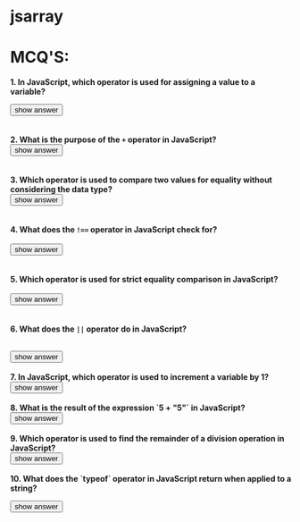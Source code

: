 # jsarray
<!DOCTYPE html>
<html lang="en">
<head>
    <meta charset="UTF-8">
    <meta name="viewport" content="width=device-width, initial-scale=1.0">
    <title>jsarray</title>
</head>
<body>
    <h1>MCQ'S:</h1>
  <b>  1. In JavaScript, which operator is used for assigning a value to a variable?<br>

<button onclick="alert('=')">show answer</button>
   <br>
   <br>  
2. What is the purpose of the `+` operator in JavaScript?
<br>
<button onclick="alert('Concating strings')">show answer</button>
<br>
<br>  
3. Which operator is used to compare two values for equality without considering the data type?
<br>
<button onclick="alert('==')">show answer</button>
<br>
<br>  
4. What does the `!==` operator in JavaScript check for?
<br>  
<button onclick="alert('Inequality with type conversions')">show answer</button>
<br>
<br>  
5. Which operator is used for strict equality comparison in JavaScript?
<br>  
<button onclick="alert('===')">show answer</button>
<br>
<br>  
6. What does the `||` operator do in JavaScript?

<br>  
<button onclick="alert('Performs logical OR')">show answer</button>
<br>
<br>  
7. In JavaScript, which operator is used to increment a variable by 1?

<br>  
<button onclick="alert('++')">show answer</button>
<br>
<br>  
8. What is the result of the expression `5 + "5"` in JavaScript?

<br>  
<button onclick="alert('55')">show answer</button>
<br>
<br>  
9. Which operator is used to find the remainder of a division operation in JavaScript?


<br>  
<button onclick="alert('%')">show answer</button>
<br>
<br>  
10. What does the `typeof` operator in JavaScript return when applied to a string?

    
<br>
  
<button onclick="alert('String')">show answer</button> 
<br>


</body>
